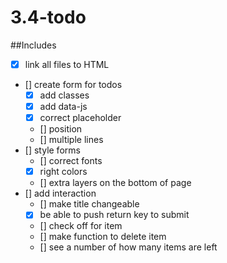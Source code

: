 # 3.4-todo

##Includes
- [x] link all files to HTML
- [] create form for todos
  - [x] add classes
  - [x] add data-js
  - [x] correct placeholder
  - [] position
  - [] multiple lines
- [] style forms
  - [] correct fonts
  - [x] right colors
  - [] extra layers on the bottom of page
- [] add interaction
  - [] make title changeable
  - [x] be able to push return key to submit
  - [] check off for item
  - [] make function to delete item
  - [] see a number of how many items are left
